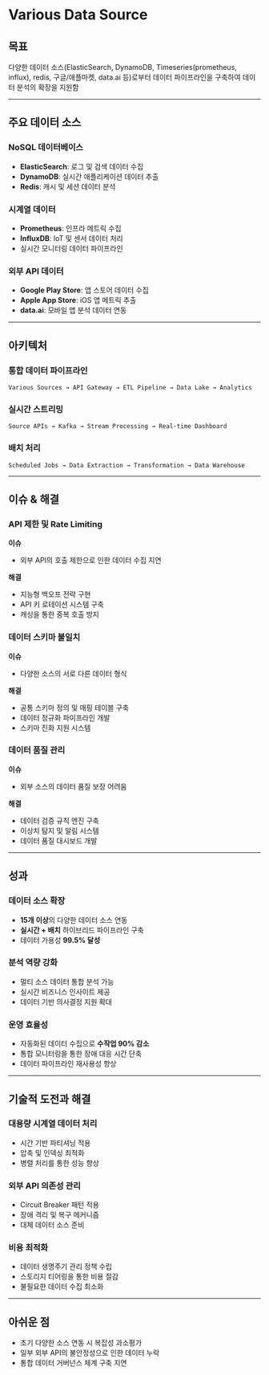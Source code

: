 # Various Data Source

## 목표

다양한 데이터 소스(ElasticSearch, DynamoDB, Timeseries(prometheus, influx), redis, 구글/애플마켓, data.ai 등)로부터 데이터 파이프라인을 구축하여 데이터 분석의 확장을 지원함

---

## 주요 데이터 소스

### NoSQL 데이터베이스
- **ElasticSearch**: 로그 및 검색 데이터 수집
- **DynamoDB**: 실시간 애플리케이션 데이터 추출
- **Redis**: 캐시 및 세션 데이터 분석

### 시계열 데이터
- **Prometheus**: 인프라 메트릭 수집
- **InfluxDB**: IoT 및 센서 데이터 처리
- 실시간 모니터링 데이터 파이프라인

### 외부 API 데이터
- **Google Play Store**: 앱 스토어 데이터 수집
- **Apple App Store**: iOS 앱 메트릭 추출
- **data.ai**: 모바일 앱 분석 데이터 연동

---

## 아키텍처

### 통합 데이터 파이프라인
```
Various Sources → API Gateway → ETL Pipeline → Data Lake → Analytics
```

### 실시간 스트리밍
```
Source APIs → Kafka → Stream Processing → Real-time Dashboard
```

### 배치 처리
```
Scheduled Jobs → Data Extraction → Transformation → Data Warehouse
```

---

## 이슈 & 해결

### API 제한 및 Rate Limiting
**이슈**
- 외부 API의 호출 제한으로 인한 데이터 수집 지연

**해결**
- 지능형 백오프 전략 구현
- API 키 로테이션 시스템 구축
- 캐싱을 통한 중복 호출 방지

### 데이터 스키마 불일치
**이슈**
- 다양한 소스의 서로 다른 데이터 형식

**해결**
- 공통 스키마 정의 및 매핑 테이블 구축
- 데이터 정규화 파이프라인 개발
- 스키마 진화 지원 시스템

### 데이터 품질 관리
**이슈**
- 외부 소스의 데이터 품질 보장 어려움

**해결**
- 데이터 검증 규칙 엔진 구축
- 이상치 탐지 및 알림 시스템
- 데이터 품질 대시보드 개발

---

## 성과

### 데이터 소스 확장
- **15개 이상**의 다양한 데이터 소스 연동
- **실시간 + 배치** 하이브리드 파이프라인 구축
- 데이터 가용성 **99.5% 달성**

### 분석 역량 강화
- 멀티 소스 데이터 통합 분석 가능
- 실시간 비즈니스 인사이트 제공
- 데이터 기반 의사결정 지원 확대

### 운영 효율성
- 자동화된 데이터 수집으로 **수작업 90% 감소**
- 통합 모니터링을 통한 장애 대응 시간 단축
- 데이터 파이프라인 재사용성 향상

---

## 기술적 도전과 해결

### 대용량 시계열 데이터 처리
- 시간 기반 파티셔닝 적용
- 압축 및 인덱싱 최적화
- 병렬 처리를 통한 성능 향상

### 외부 API 의존성 관리
- Circuit Breaker 패턴 적용
- 장애 격리 및 복구 메커니즘
- 대체 데이터 소스 준비

### 비용 최적화
- 데이터 생명주기 관리 정책 수립
- 스토리지 티어링을 통한 비용 절감
- 불필요한 데이터 수집 최소화

---

## 아쉬운 점

- 초기 다양한 소스 연동 시 복잡성 과소평가
- 일부 외부 API의 불안정성으로 인한 데이터 누락
- 통합 데이터 거버넌스 체계 구축 지연
